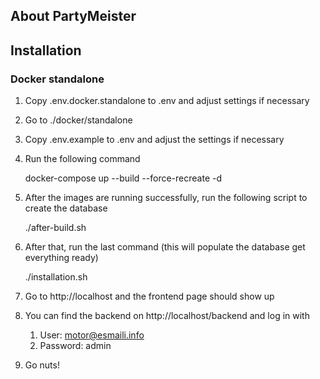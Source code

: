 ## About PartyMeister

## Installation

### Docker standalone

1. Copy .env.docker.standalone to .env and adjust settings if necessary

2. Go to ./docker/standalone

3. Copy .env.example to .env and adjust the settings if necessary

4. Run the following command


    docker-compose up --build --force-recreate -d

5. After the images are running successfully, run the following script to create the database


    ./after-build.sh

6. After that, run the last command (this will populate the database get everything ready)


    ./installation.sh


7. Go to http://localhost and the frontend page should show up
8. You can find the backend on http://localhost/backend and log in with
    1. User: motor@esmaili.info
    2. Password: admin
    
9. Go nuts!

